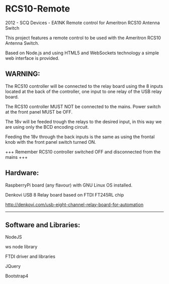 # RCS10-Remote
2012 - SCQ Devices - EA1NK
Remote control for Ameritron RCS10 Antenna Switch

This project features a remote control to be used with the Ameritron RCS10 Antenna Switch.

Based on Node.js and using HTML5 and WebSockets technology a simple web interface is provided.

WARNING:
----------------------------------------------------------------

The RCS10 controller will be connected to the relay board using the 8 inputs located at the back of the controller, one input to one relay of the USB relay board. 

The RCS10 controller MUST NOT be connected to the mains. Power switch at the front panel MUST be OFF.

The 18v will be feeded trough the relays to the desired input, in this way we are using only the BCD encoding circuit. 

Feeding the 18v through the back inputs is the same as using the frontal knob with the front panel switch turned ON.

+++ Remember RCS10 controller switched OFF and disconnected from the mains +++


Hardware:
----------------------------------------------------------------

RaspberryPi board (any flavour) with GNU Linux OS installed.

Denkovi USB 8 Relay board based on FTDI FT245RL chip

http://denkovi.com/usb-eight-channel-relay-board-for-automation

----------------------------------------------------------------

Software and Libraries:
----------------------------------------------------------------

NodeJS

ws node library

FTDI driver and libraries

JQuery

Bootstrap4



